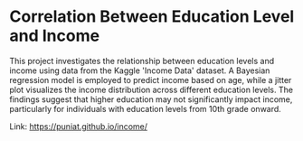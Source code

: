 # Correlation Between Education Level and Income


This project investigates the relationship between education levels and income using data from the Kaggle 'Income Data' dataset. A Bayesian regression model is employed to predict income based on age, while a jitter plot visualizes the income distribution across different education levels. The findings suggest that higher education may not significantly impact income, particularly for individuals with education levels from 10th grade onward.

Link: https://puniat.github.io/income/
